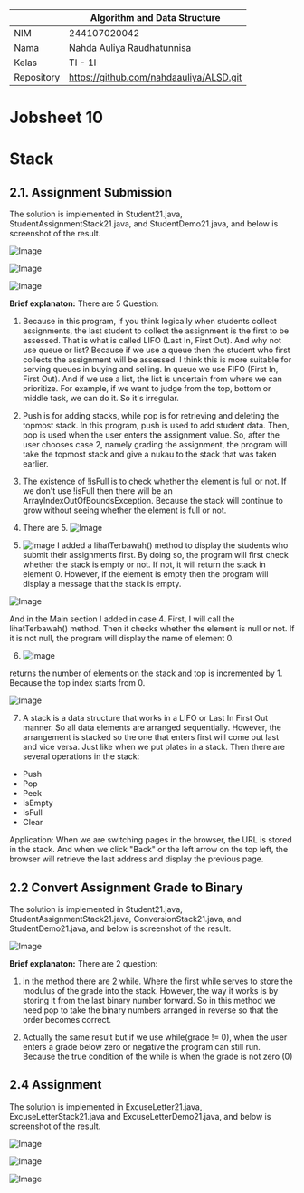 |  | Algorithm and Data Structure |
|--|--|
| NIM |  244107020042|
| Nama |  Nahda Auliya Raudhatunnisa |
| Kelas | TI - 1I |
| Repository | https://github.com/nahdaauliya/ALSD.git |

# Jobsheet 10 
# Stack

## 2.1. Assignment Submission

The solution is implemented in Student21.java, StudentAssignmentStack21.java, and StudentDemo21.java, and below is screenshot of the result.

![Image](https://github.com/user-attachments/assets/09fe99d4-8e40-47d2-9db1-eb369532b477)

![Image](https://github.com/user-attachments/assets/e27605bf-7a67-4ee6-887f-6cc3fa62312e)

![Image](https://github.com/user-attachments/assets/76132e88-b0de-458c-9f17-d0c4414dbbcc)

**Brief explanaton:** There are 5 Question: 
1. Because in this program, if you think logically when students collect assignments, the last student to collect the assignment is the first to be assessed. That is what is called LIFO (Last In, First Out). And why not use queue or list? Because if we use a queue then the student who first collects the assignment will be assessed. I think this is more suitable for serving queues in buying and selling. In queue we use FIFO (First In, First Out). And if we use a list, the list is uncertain from where we can prioritize. For example, if we want to judge from the top, bottom or middle task, we can do it. So it's irregular.

2. Push is for adding stacks, while pop is for retrieving and deleting the topmost stack. In this program, push is used to add student data. Then, pop is used when the user enters the assignment value. So, after the user chooses case 2, namely grading the assignment, the program will take the topmost stack and give a nukau to the stack that was taken earlier.

3. The existence of !isFull is to check whether the element is full or not. If we don't use !isFull then there will be an ArrayIndexOutOfBoundsException. Because the stack will continue to grow without seeing whether the element is full or not.

4. There are 5. 
![Image](https://github.com/user-attachments/assets/b3624ca2-a8a0-4a9c-a798-70be2190e214)

5. ![Image](https://github.com/user-attachments/assets/2eb313c6-7ba1-45ba-83ae-1cb8636a4170)
I added a lihatTerbawah() method to display the students who submit their assignments first. By doing so, the program will first check whether the stack is empty or not. If not, it will return the stack in element 0. However, if the element is empty then the program will display a message that the stack is empty.

![Image](https://github.com/user-attachments/assets/d3953e25-50c9-492d-b631-62b4263ccf12)

And in the Main section I added in case 4. First, I will call the lihatTerbawah() method. Then it checks whether the element is null or not. If it is not null, the program will display the name of element 0.

6. ![Image](https://github.com/user-attachments/assets/478cc4c6-cffc-4d65-aaa7-843bf725e60a)

returns the number of elements on the stack and top is incremented by 1. Because the top index starts from 0.

![Image](https://github.com/user-attachments/assets/507339bb-45ec-4235-ac0c-61d0fd5b478f)

7. A stack is a data structure that works in a LIFO or Last In First Out manner. So all data elements are arranged sequentially. However, the arrangement is stacked so the one that enters first will come out last and vice versa. Just like when we put plates in a stack. 
Then there are several operations in the stack:
- Push
- Pop
- Peek
- IsEmpty
- IsFull
- Clear

Application:
When we are switching pages in the browser, the URL is stored in the stack. And when we click "Back" or the left arrow on the top left, the browser will retrieve the last address and display the previous page.

## 2.2 Convert Assignment Grade to Binary

The solution is implemented in Student21.java, StudentAssignmentStack21.java, ConversionStack21.java, and StudentDemo21.java, and below is screenshot of the result.

![Image](https://github.com/user-attachments/assets/94f3c035-6c7c-4cd5-a323-2a689ce8cea3)

**Brief explanaton:** There are 2 question: 
1. in the method there are 2 while. Where the first while serves to store the modulus of the grade into the stack. However, the way it works is by storing it from the last binary number forward. So in this method we need pop to take the binary numbers arranged in reverse so that the order becomes correct.

2. Actually the same result but if we use while(grade != 0), when the user enters a grade below zero or negative the program can still run. Because the true condition of the while is when the grade is not zero (0)

## 2.4 Assignment
The solution is implemented in ExcuseLetter21.java, ExcuseLetterStack21.java and ExcuseLetterDemo21.java, and below is screenshot of the result.

![Image](https://github.com/user-attachments/assets/97a72e78-5a8e-49cf-904b-2ee7ebf0d811)

![Image](https://github.com/user-attachments/assets/76c77e59-496d-4406-9a5c-3dacc95ec44d)

![Image](https://github.com/user-attachments/assets/8fc8aeff-1a69-49b8-821a-abf98d01a72a)

